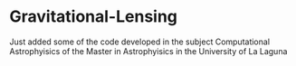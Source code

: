 # Gravitational-Lensing
Just added some of the code developed in the subject Computational Astrophyisics of the Master in Astrophyisics in the University of La Laguna
